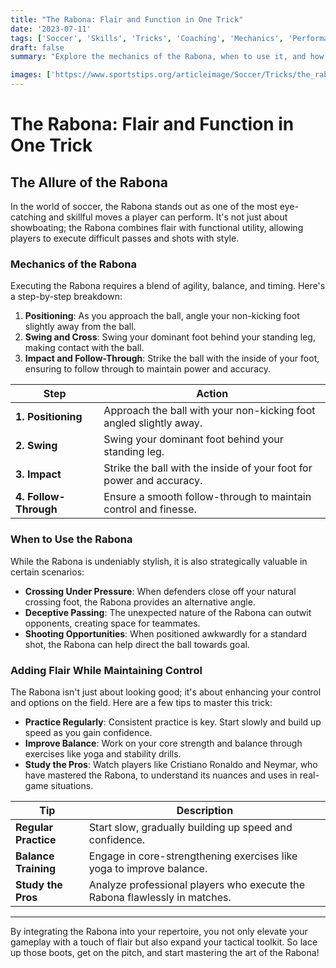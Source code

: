 ```yaml
---
title: "The Rabona: Flair and Function in One Trick"
date: '2023-07-11'
tags: ['Soccer', 'Skills', 'Tricks', 'Coaching', 'Mechanics', 'Performance', 'Improvement', 'Control', 'Flair']
draft: false
summary: "Explore the mechanics of the Rabona, when to use it, and how it adds both flair and control to your soccer game."

images: ['https://www.sportstips.org/articleimage/Soccer/Tricks/the_rabona_flair_and_function_in_one_trick.webp']
---
```


# The Rabona: Flair and Function in One Trick

## The Allure of the Rabona

In the world of soccer, the Rabona stands out as one of the most eye-catching and skillful moves a player can perform. It's not just about showboating; the Rabona combines flair with functional utility, allowing players to execute difficult passes and shots with style.

### Mechanics of the Rabona

Executing the Rabona requires a blend of agility, balance, and timing. Here's a step-by-step breakdown:

1. **Positioning**: As you approach the ball, angle your non-kicking foot slightly away from the ball.
2. **Swing and Cross**: Swing your dominant foot behind your standing leg, making contact with the ball.
3. **Impact and Follow-Through**: Strike the ball with the inside of your foot, ensuring to follow through to maintain power and accuracy.

| Step               | Action                                                                 |
|--------------------|------------------------------------------------------------------------|
| **1. Positioning** | Approach the ball with your non-kicking foot angled slightly away.     |
| **2. Swing**       | Swing your dominant foot behind your standing leg.                     |
| **3. Impact**      | Strike the ball with the inside of your foot for power and accuracy.   |
| **4. Follow-Through**| Ensure a smooth follow-through to maintain control and finesse.      | 

### When to Use the Rabona

While the Rabona is undeniably stylish, it is also strategically valuable in certain scenarios:

- **Crossing Under Pressure**: When defenders close off your natural crossing foot, the Rabona provides an alternative angle.
- **Deceptive Passing**: The unexpected nature of the Rabona can outwit opponents, creating space for teammates.
- **Shooting Opportunities**: When positioned awkwardly for a standard shot, the Rabona can help direct the ball towards goal.

### Adding Flair While Maintaining Control

The Rabona isn't just about looking good; it's about enhancing your control and options on the field. Here are a few tips to master this trick:

- **Practice Regularly**: Consistent practice is key. Start slowly and build up speed as you gain confidence.
- **Improve Balance**: Work on your core strength and balance through exercises like yoga and stability drills.
- **Study the Pros**: Watch players like Cristiano Ronaldo and Neymar, who have mastered the Rabona, to understand its nuances and uses in real-game situations.

| Tip                    | Description                                                                   |
|------------------------|-------------------------------------------------------------------------------|
| **Regular Practice**   | Start slow, gradually building up speed and confidence.                        |
| **Balance Training**   | Engage in core-strengthening exercises like yoga to improve balance.           |
| **Study the Pros**     | Analyze professional players who execute the Rabona flawlessly in matches.     |

---

By integrating the Rabona into your repertoire, you not only elevate your gameplay with a touch of flair but also expand your tactical toolkit. So lace up those boots, get on the pitch, and start mastering the art of the Rabona!

```